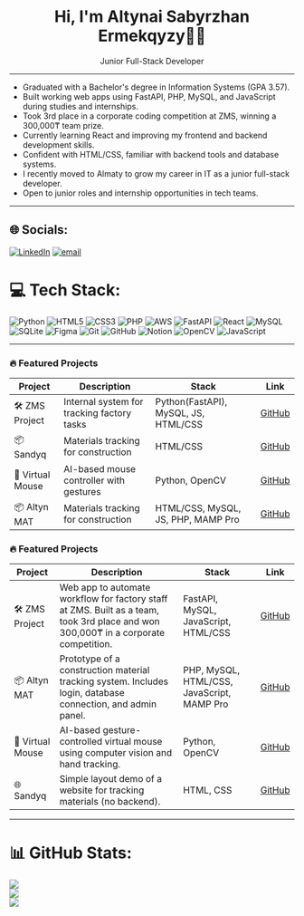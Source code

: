 <h1 align="center">Hi, I'm Altynai Sabyrzhan Ermekqyzy👩‍💻</h1>
<p align="center">Junior Full-Stack Developer</p>

---

-  Graduated with a Bachelor's degree in Information Systems (GPA 3.57).
- Built working web apps using FastAPI, PHP, MySQL, and JavaScript during studies and internships.
- Took 3rd place in a corporate coding competition at ZMS, winning a 300,000₸ team prize.
- Currently learning React and improving my frontend and backend development skills.
- Confident with HTML/CSS, familiar with backend tools and database systems.
- I recently moved to Almaty to grow my career in IT as a junior full-stack developer.
- Open to junior roles and internship opportunities in tech teams.

---

## 🌐 Socials:
[![LinkedIn](https://img.shields.io/badge/LinkedIn-%230077B5.svg?logo=linkedin&logoColor=white)](https://linkedin.com/in/https://www.linkedin.com/in/altynai-sabyrzhan963/) [![email](https://img.shields.io/badge/Email-D14836?logo=gmail&logoColor=white)](mailto:altusshh.sss@gmail.com) 

# 💻 Tech Stack:
![Python](https://img.shields.io/badge/python-3670A0?style=for-the-badge&logo=python&logoColor=ffdd54) ![HTML5](https://img.shields.io/badge/html5-%23E34F26.svg?style=for-the-badge&logo=html5&logoColor=white) ![CSS3](https://img.shields.io/badge/css3-%231572B6.svg?style=for-the-badge&logo=css3&logoColor=white) ![PHP](https://img.shields.io/badge/php-%23777BB4.svg?style=for-the-badge&logo=php&logoColor=white) ![AWS](https://img.shields.io/badge/AWS-%23FF9900.svg?style=for-the-badge&logo=amazon-aws&logoColor=white) ![FastAPI](https://img.shields.io/badge/FastAPI-005571?style=for-the-badge&logo=fastapi) ![React](https://img.shields.io/badge/react-%2320232a.svg?style=for-the-badge&logo=react&logoColor=%2361DAFB) ![MySQL](https://img.shields.io/badge/mysql-4479A1.svg?style=for-the-badge&logo=mysql&logoColor=white) ![SQLite](https://img.shields.io/badge/sqlite-%2307405e.svg?style=for-the-badge&logo=sqlite&logoColor=white) ![Figma](https://img.shields.io/badge/figma-%23F24E1E.svg?style=for-the-badge&logo=figma&logoColor=white) ![Git](https://img.shields.io/badge/git-%23F05033.svg?style=for-the-badge&logo=git&logoColor=white) ![GitHub](https://img.shields.io/badge/github-%23121011.svg?style=for-the-badge&logo=github&logoColor=white) ![Notion](https://img.shields.io/badge/Notion-%23000000.svg?style=for-the-badge&logo=notion&logoColor=white) ![OpenCV](https://img.shields.io/badge/opencv-%23white.svg?style=for-the-badge&logo=opencv&logoColor=white) ![JavaScript](https://img.shields.io/badge/javascript-%23323330.svg?style=for-the-badge&logo=javascript&logoColor=%23F7DF1E)

---

### 🔥 Featured Projects

| Project | Description | Stack | Link |
|--------|-------------|-------|------|
| 🛠 ZMS Project | Internal system for tracking factory tasks | Python(FastAPI), MySQL, JS, HTML/CSS | [GitHub](https://github.com/Altyn-moon/ZMS-project) |
| 📦 Sandyq | Materials tracking for construction | HTML/CSS | [GitHub](https://github.com/Altyn-moon/Sandyq) |
| 🎯 Virtual Mouse | AI-based mouse controller with gestures | Python, OpenCV | [GitHub](https://github.com/Altyn-moon/Virtual-mouse) |
| 📦 Altyn MAT | Materials tracking for construction | HTML/CSS, MySQL, JS, PHP, MAMP Pro | [GitHub](https://github.com/Altyn-moon/AltynMAT) |

### 🔥 Featured Projects

| Project | Description | Stack | Link |
|--------|-------------|-------|------|
| 🛠 ZMS Project | Web app to automate workflow for factory staff at ZMS. Built as a team, took 3rd place and won 300,000₸ in a corporate competition. | FastAPI, MySQL, JavaScript, HTML/CSS | [GitHub](https://github.com/Altyn-moon/ZMS-project) |
| 📦 Altyn MAT | Prototype of a construction material tracking system. Includes login, database connection, and admin panel. | PHP, MySQL, HTML/CSS, JavaScript, MAMP Pro | [GitHub](https://github.com/Altyn-moon/AltynMAT) |
| 🎯 Virtual Mouse | AI-based gesture-controlled virtual mouse using computer vision and hand tracking. | Python, OpenCV | [GitHub](https://github.com/Altyn-moon/Virtual-mouse) |
| 🌐 Sandyq | Simple layout demo of a website for tracking materials (no backend). | HTML, CSS | [GitHub](https://github.com/Altyn-moon/Sandyq) |

---

# 📊 GitHub Stats:
![](https://github-readme-stats.vercel.app/api?username=Altyn-moon&theme=radical&hide_border=true&include_all_commits=false&count_private=false)<br/>
![](https://nirzak-streak-stats.vercel.app/?user=Altyn-moon&theme=radical&hide_border=true)<br/>
![](https://github-readme-stats.vercel.app/api/top-langs/?username=Altyn-moon&theme=radical&hide_border=true&include_all_commits=false&count_private=false&layout=compact)

<!-- Proudly created with GPRM ( https://gprm.itsvg.in ) -->
